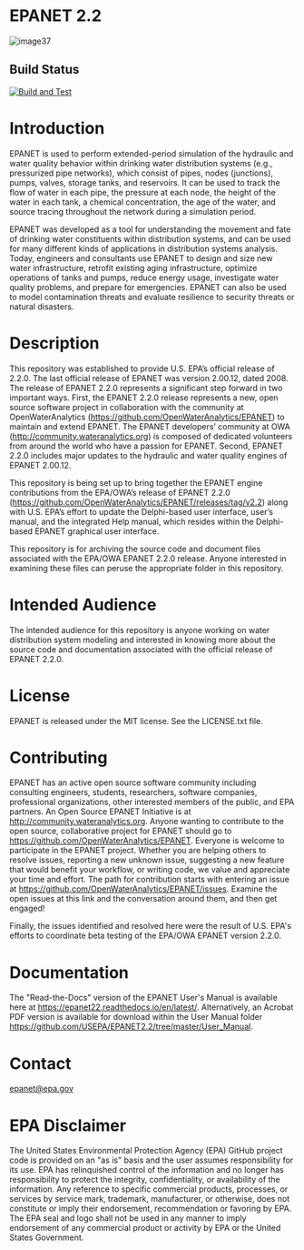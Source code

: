 # EPANET 2.2

![image37](https://user-images.githubusercontent.com/2470152/154551849-57d48b9d-2ea6-4a0f-90fd-3132c8c2aa8d.png)

## Build Status
[![Build and Test](../../actions/workflows/build-and-test.yml/badge.svg)](../../actions/workflows/build-and-test.yml)

# Introduction
EPANET is used to perform extended-period simulation of the hydraulic and water quality behavior within drinking water distribution systems (e.g., pressurized pipe networks), which consist of pipes, nodes (junctions), pumps, valves, storage tanks, and reservoirs. It can be used to track the flow of water in each pipe, the pressure at each node, the height of the water in each tank, a chemical concentration, the age of the water, and source tracing throughout the network during a simulation period.

EPANET was developed as a tool for understanding the movement and fate of drinking water constituents within distribution systems, and can be used for many different kinds of applications in distribution systems analysis. Today, engineers and consultants use EPANET to design and size new water infrastructure, retrofit existing aging infrastructure, optimize operations of tanks and pumps, reduce energy usage, investigate water quality problems, and prepare for emergencies. EPANET can also be used to model contamination threats and evaluate resilience to security threats or natural disasters.

# Description
This repository was established to provide U.S. EPA’s official release of 2.2.0.  The last official release of EPANET was version 2.00.12, dated 2008.  The release of EPANET 2.2.0 represents a significant step forward in two important ways.  First, the EPANET 2.2.0 release represents a new, open source software project in collaboration with the community at OpenWaterAnalytics (<https://github.com/OpenWaterAnalytics/EPANET>) to maintain and extend EPANET.  The EPANET developers’ community at OWA (<http://community.wateranalytics.org>) is composed of dedicated volunteers from around the world who have a passion for EPANET.  Second, EPANET 2.2.0 includes major updates to the hydraulic and water quality engines of EPANET 2.00.12.

This repository is being set up to bring together the EPANET engine contributions from the EPA/OWA’s release of EPANET 2.2.0 (<https://github.com/OpenWaterAnalytics/EPANET/releases/tag/v2.2>) along with U.S. EPA’s effort to update the Delphi-based user interface, user’s manual, and the integrated Help manual, which resides within the Delphi-based EPANET graphical user interface.

This repository is for archiving the source code and document files associated with the EPA/OWA EPANET 2.2.0 release.  Anyone interested in examining these files can peruse the appropriate folder in this repository.

# Intended Audience
The intended audience for this repository is anyone working on water distribution system modeling and interested in knowing more about the source code and documentation associated with the official release of EPANET 2.2.0.

# License
EPANET is released under the MIT license. See the LICENSE.txt file.

# Contributing
EPANET has an active open source software community including consulting engineers, students, researchers, software companies, professional organizations, other interested members of the public, and EPA partners. An Open Source EPANET Initiative is at <http://community.wateranalytics.org>.  Anyone wanting to contribute to the open source, collaborative project for EPANET should go to <https://github.com/OpenWaterAnalytics/EPANET>.  Everyone is welcome to participate in the EPANET project. Whether you are helping others to resolve issues, reporting a new unknown issue, suggesting a new feature that would benefit your workflow, or writing code, we value and appreciate your time and effort. The path for contribution starts with entering an issue at https://github.com/OpenWaterAnalytics/EPANET/issues. Examine the open issues at this link and the conversation around them, and then get engaged!  

Finally, the issues identified and resolved here were the result of U.S. EPA's efforts to coordinate beta testing of the EPA/OWA EPANET version 2.2.0.  

# Documentation
The "Read-the-Docs" version of the EPANET User's Manual is available here at https://epanet22.readthedocs.io/en/latest/.  Alternatively, an Acrobat PDF version is available for download within the User Manual folder https://github.com/USEPA/EPANET2.2/tree/master/User_Manual. 

# Contact
epanet@epa.gov

# EPA Disclaimer
The United States Environmental Protection Agency (EPA) GitHub project code is provided on an "as is" basis and the user assumes responsibility for its use. EPA has relinquished control of the information and no longer has responsibility to protect the integrity, confidentiality, or availability of the information. Any reference to specific commercial products, processes, or services by service mark, trademark, manufacturer, or otherwise, does not constitute or imply their endorsement, recommendation or favoring by EPA. The EPA seal and logo shall not be used in any manner to imply endorsement of any commercial product or activity by EPA or the United States Government.
